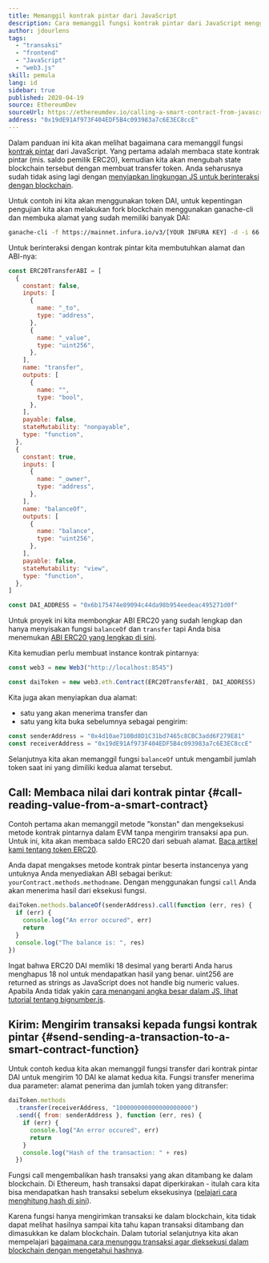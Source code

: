 ```yaml
---
title: Memanggil kontrak pintar dari JavaScript
description: Cara memanggil fungsi kontrak pintar dari JavaScript menggunakan contoh token Dai
author: jdourlens
tags:
  - "transaksi"
  - "frontend"
  - "JavaScript"
  - "web3.js"
skill: pemula
lang: id
sidebar: true
published: 2020-04-19
source: EthereumDev
sourceUrl: https://ethereumdev.io/calling-a-smart-contract-from-javascript/
address: "0x19dE91Af973F404EDF5B4c093983a7c6E3EC8ccE"
---
```


Dalam panduan ini kita akan melihat bagaimana cara memanggil fungsi [kontrak pintar](/developers/docs/smart-contracts/) dari JavaScript. Yang pertama adalah membaca state kontrak pintar (mis. saldo pemilik ERC20), kemudian kita akan mengubah state blockchain tersebut dengan membuat transfer token. Anda seharusnya sudah tidak asing lagi dengan [menyiapkan lingkungan JS untuk berinteraksi dengan blockchain](/developers/tutorials/set-up-web3js-to-use-ethereum-in-javascript/).

Untuk contoh ini kita akan menggunakan token DAI, untuk kepentingan pengujian kita akan melakukan fork blockchain menggunakan ganache-cli dan membuka alamat yang sudah memiliki banyak DAI:

```bash
ganache-cli -f https://mainnet.infura.io/v3/[YOUR INFURA KEY] -d -i 66 1 --unlock 0x4d10ae710Bd8D1C31bd7465c8CBC3add6F279E81
```

Untuk berinteraksi dengan kontrak pintar kita membutuhkan alamat dan ABI-nya:

```js
const ERC20TransferABI = [
  {
    constant: false,
    inputs: [
      {
        name: "_to",
        type: "address",
      },
      {
        name: "_value",
        type: "uint256",
      },
    ],
    name: "transfer",
    outputs: [
      {
        name: "",
        type: "bool",
      },
    ],
    payable: false,
    stateMutability: "nonpayable",
    type: "function",
  },
  {
    constant: true,
    inputs: [
      {
        name: "_owner",
        type: "address",
      },
    ],
    name: "balanceOf",
    outputs: [
      {
        name: "balance",
        type: "uint256",
      },
    ],
    payable: false,
    stateMutability: "view",
    type: "function",
  },
]

const DAI_ADDRESS = "0x6b175474e89094c44da98b954eedeac495271d0f"
```

Untuk proyek ini kita membongkar ABI ERC20 yang sudah lengkap dan hanya menyisakan fungsi `balanceOf` dan `transfer` tapi Anda bisa menemukan [ABI ERC20 yang lengkap di sini](https://ethereumdev.io/abi-for-erc20-contract-on-ethereum/).

Kita kemudian perlu membuat instance kontrak pintarnya:

```js
const web3 = new Web3("http://localhost:8545")

const daiToken = new web3.eth.Contract(ERC20TransferABI, DAI_ADDRESS)
```

Kita juga akan menyiapkan dua alamat:

- satu yang akan menerima transfer dan
- satu yang kita buka sebelumnya sebagai pengirim:

```js
const senderAddress = "0x4d10ae710Bd8D1C31bd7465c8CBC3add6F279E81"
const receiverAddress = "0x19dE91Af973F404EDF5B4c093983a7c6E3EC8ccE"
```

Selanjutnya kita akan memanggil fungsi `balanceOf` untuk mengambil jumlah token saat ini yang dimiliki kedua alamat tersebut.

## Call: Membaca nilai dari kontrak pintar {#call-reading-value-from-a-smart-contract}

Contoh pertama akan memanggil metode "konstan" dan mengeksekusi metode kontrak pintarnya dalam EVM tanpa mengirim transaksi apa pun. Untuk ini, kita akan membaca saldo ERC20 dari sebuah alamat. [Baca artikel kami tentang token ERC20](/developers/tutorials/understand-the-erc-20-token-smart-contract/).

Anda dapat mengakses metode kontrak pintar beserta instancenya yang untuknya Anda menyediakan ABI sebagai berikut: `yourContract.methods.methodname`. Dengan menggunakan fungsi `call` Anda akan menerima hasil dari eksekusi fungsi.

```js
daiToken.methods.balanceOf(senderAddress).call(function (err, res) {
  if (err) {
    console.log("An error occured", err)
    return
  }
  console.log("The balance is: ", res)
})
```

Ingat bahwa ERC20 DAI memliki 18 desimal yang berarti Anda harus menghapus 18 nol untuk mendapatkan hasil yang benar. uint256 are returned as strings as JavaScript does not handle big numeric values. Apabila Anda tidak yakin [cara menangani angka besar dalam JS, lihat tutorial tentang bignumber.js](https://ethereumdev.io/how-to-deal-with-big-numbers-in-javascript/).

## Kirim: Mengirim transaksi kepada fungsi kontrak pintar {#send-sending-a-transaction-to-a-smart-contract-function}

Untuk contoh kedua kita akan memanggil fungsi transfer dari kontrak pintar DAI untuk mengirim 10 DAI ke alamat kedua kita. Fungsi transfer menerima dua parameter: alamat penerima dan jumlah token yang ditransfer:

```js
daiToken.methods
  .transfer(receiverAddress, "100000000000000000000")
  .send({ from: senderAddress }, function (err, res) {
    if (err) {
      console.log("An error occured", err)
      return
    }
    console.log("Hash of the transaction: " + res)
  })
```

Fungsi call mengembalikan hash transaksi yang akan ditambang ke dalam blockchain. Di Ethereum, hash transaksi dapat diperkirakan - itulah cara kita bisa mendapatkan hash transaksi sebelum eksekusinya ([pelajari cara menghitung hash di sini](https://ethereum.stackexchange.com/questions/45648/how-to-calculate-the-assigned-txhash-of-a-transaction)).

Karena fungsi hanya mengirimkan transaksi ke dalam blockchain, kita tidak dapat melihat hasilnya sampai kita tahu kapan transaksi ditambang dan dimasukkan ke dalam blockchain. Dalam tutorial selanjutnya kita akan mempelajari [bagaimana cara menunggu transaksi agar dieksekusi dalam blockchain dengan mengetahui hashnya](https://ethereumdev.io/waiting-for-a-transaction-to-be-mined-on-ethereum-with-js/).
